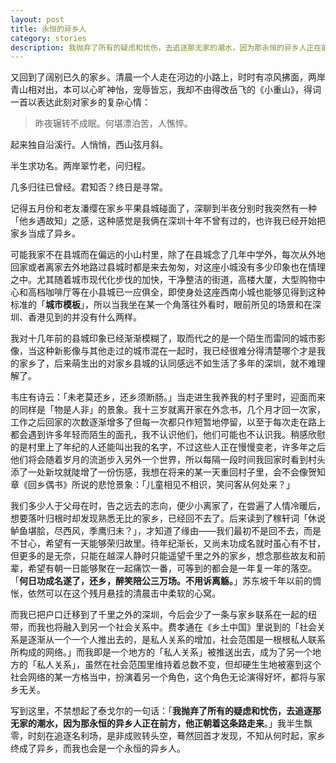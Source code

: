 ```yaml
---
layout: post
title: 永恒的异乡人
category: stories
description: 我抛弃了所有的疑虑和忧伤，去追逐那无家的潮水，因为那永恒的异乡人正在前方，他正朝着这条路走来。
---
```


又回到了阔别已久的家乡。清晨一个人走在河边的小路上，时时有凉风拂面，两岸青山相对出，本可以心旷神怡，宠辱皆忘，我却不由得改岳飞的《小重山》，得词一首以表达此刻对家乡的复杂心情：
>昨夜辗转不成眠。何堪漂泊苦，人憔悴。
>
起来独自沿溪行。人悄悄，西山弦月斜。
>
半生求功名。两岸翠竹老，问归程。
>
几多归往已曾经。君知否？终日是寻常。

记得五月份和老友潘缨在家乡平果县城碰面了，深聊到半夜分别时我突然有一种「他乡遇故知」之感，这种感觉是我俩在深圳十年不曾有过的，也许我已经开始把家乡当成了异乡。

可能我家不在县城而在偏远的小山村里，除了在县城念了几年中学外，每次从外地回家或者离家去外地路过县城时都是来去匆匆，对这座小城没有多少印象也在情理之中。尤其随着城市现代化步伐的加快，干净整洁的街道，高楼大厦，大型购物中心和高档咖啡厅等在小县城已一应俱全，即使身处这座西南小城也能够见得到这种标准的「**城市模板**」，所以当我坐在某一个角落往外看时，眼前所见的场景和在深圳、香港见到的并没有什么两样。

我对十几年前的县城印象已经渐渐模糊了，取而代之的是一个陌生而雷同的城市影像，当这种新影像与其他走过的城市混在一起时，我已经很难分得清楚哪个才是我的家乡了，后来萌生出的对家乡县城的认同感远不如生活了多年的深圳，就不难理解了。

韦庄有诗云：「未老莫还乡，还乡须断肠。」当走进生我养我的村子里时，迎面而来的同样是「物是人非」的景象。我十三岁就离开家在外念书，几个月才回一次家，工作之后回家的次数逐渐增多了但每一次都只作短暂地停留，以至于每次走在路上都会遇到许多年轻而陌生的面孔，我不认识他们，他们可能也不认识我。稍感欣慰的是村里上了年纪的人还能叫出我的名字，不过这些人正在慢慢变老，许多年之后他们将会随着岁月的流逝步入另外一个世界，所以每隔一段时间我回家时看到村头添了一处新坟就陡增了一份伤感，我想在将来的某一天重回村子里，会不会像贺知章《回乡偶书》所说的悲怆景象：「儿童相见不相识，笑问客从何处来？」

我们多少人于父母在时，告之远去的志向，便少小离家了，在尝遍了人情冷暖后，想要落叶归根时却发现熟悉无比的家乡，已经回不去了。后来读到了稼轩词「休说鲈鱼堪脍，尽西风，季鹰归未？」，才知道了缘由——我们最初不是回不去，而是不甘心，希望有一天能够荣归故里。待年纪渐长，又尚未功成名就时虽心有不甘，但更多的是无奈，只能在越深人静时只能遥望千里之外的家乡，想念那些故友和前辈，希望有朝一日能够聚在一起痛饮一番，可等到的都会是一年复一年的落空。「**何日功成名遂了，还乡，醉笑陪公三万场。不用诉离觞。**」苏东坡千年以前的惆怅，依然可以在这个残月悬挂的清晨击中柔软的心窝。

而我已把户口迁移到了千里之外的深圳，今后会少了一条与家乡联系在一起的纽带，而我也将融入到另一个社会关系中。费孝通在《乡土中国》里说到的「社会关系是逐渐从一个一个人推出去的，是私人关系的增加，社会范围是一根根私人联系所构成的网络。」而我即是一个地方的「私人关系」被推送出去，成为了另一个地方的「私人关系」，虽然在社会范围里维持着总数不变，但却硬生生地被塞到这个社会网络的某一方格当中，扮演着另一个角色，这个角色无论演得好坏，都将与家乡无关。

写到这里，不禁想起了泰戈尔的一句话：「**我抛弃了所有的疑虑和忧伤，去追逐那无家的潮水，因为那永恒的异乡人正在前方，他正朝着这条路走来**。」我半生飘零，时刻在追逐名利场，是非成败转头空，蓦然回首才发现，不知从何时起，家乡终成了异乡，而我也会是一个永恒的异乡人。
